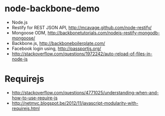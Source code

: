 node-backbone-demo
==================

- Node.js
- Restify for REST JSON API, http://mcavage.github.com/node-restify/
- Mongoose ODM, http://backbonetutorials.com/nodejs-restify-mongodb-mongoose/
- Backbone.js, http://backboneboilerplate.com/
- Facebook login using, http://passportjs.org/
- http://stackoverflow.com/questions/1972242/auto-reload-of-files-in-node-js

# Requirejs
- http://stackoverflow.com/questions/4771025/understanding-when-and-how-to-use-require-js
- http://netmvc.blogspot.be/2012/11/javascript-modularity-with-requirejs.html